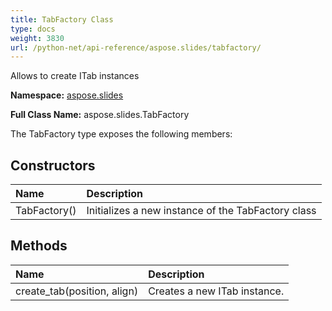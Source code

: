 ```yaml
---
title: TabFactory Class
type: docs
weight: 3830
url: /python-net/api-reference/aspose.slides/tabfactory/
---
```


Allows to create ITab instances

**Namespace:** [aspose.slides](/slides/python-net/api-reference/aspose.slides/)

**Full Class Name:** aspose.slides.TabFactory



The TabFactory type exposes the following members:
## **Constructors**
|**Name**|**Description**|
| :- | :- |
|TabFactory()|Initializes a new instance of the TabFactory class|
## **Methods**
|**Name**|**Description**|
| :- | :- |
|create_tab(position, align)|Creates a new ITab instance.|
